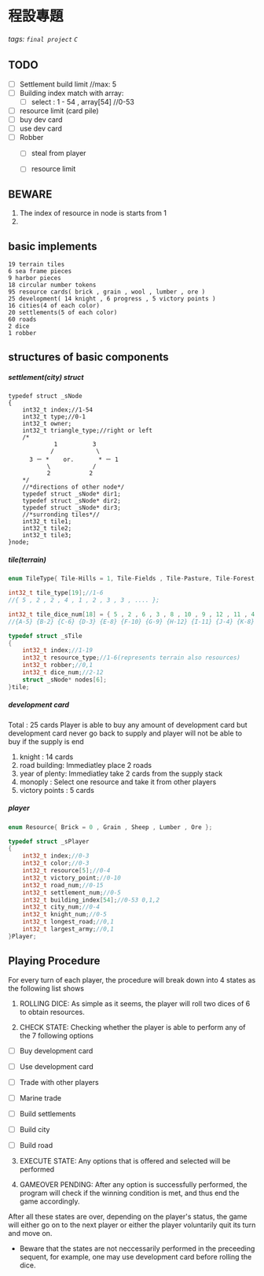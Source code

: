 程設專題
===

###### tags: `final project` `C`

TODO
---
- [ ] Settlement build limit //max: 5
- [ ] Building index match with array:
    - [ ] select : 1 - 54 , array[54] //0-53
- [ ] resource limit (card pile)
- [ ] buy dev card
- [ ] use dev card
- [ ] Robber
    - [ ] steal from player
    - [ ] resource limit 



BEWARE
---
1. The index of resource in node is starts from 1
2.



basic implements
---
    19 terrain tiles
    6 sea frame pieces
    9 harbor pieces
    18 circular number tokens
    95 resource cards( brick , grain , wool , lumber , ore )
    25 development( 14 knight , 6 progress , 5 victory points )
    16 cities(4 of each color)
    20 settlements(5 of each color)
    60 roads
    2 dice
    1 robber
    
structures of basic components
---

##### settlement(city) struct
```Ｃ
typedef struct _sNode
{
    int32_t index;//1-54
    int32_t type;//0-1 
    int32_t owner;
    int32_t triangle_type;//right or left
    /* 
             1          3 
            /            \
      3 ㄧ *    or.       * ㄧ 1
           \            /
           2           2
    */
    //*directions of other node*/
    typedef struct _sNode* dir1;
    typedef struct _sNode* dir2;
    typedef struct _sNode* dir3;
    //*surronding tiles*//
    int32_t tile1;
    int32_t tile2;
    int32_t tile3;
}node;

```

##### tile(terrain)
``` C
enum TileType{ Tile-Hills = 1, Tile-Fields , Tile-Pasture, Tile-Forest, Tile-Mountains, Tile-Desert , Tile-Robber };

int32_t tile_type[19];//1-6
//{ 5 , 2 , 2 , 4 , 1 , 2 , 3 , 3 , .... };

int32_t tile_dice_num[18] = { 5 , 2 , 6 , 3 , 8 , 10 , 9 , 12 , 11 , 4 , 8 , 10 , 9 , 4 , 5 , 6 , 3 , 11 };//2-12
//{A-5} {B-2} {C-6} {D-3} {E-8} {F-10} {G-9} {H-12} {I-11} {J-4} {K-8} {L-10} {M-9} {N-4} {O-5} {P-6} {Q-3} {R-11} 

typedef struct _sTile
{
    int32_t index;//1-19
    int32_t resource_type;//1-6(represents terrain also resources)
    int32_t robber;//0,1
    int32_t dice_num;//2-12
    struct _sNode* nodes[6]; 
}tile;

```

##### development card
Total : 25 cards
Player is able to buy any amount of development card but development card never go back to supply and player will not be able to buy if the supply is end

1. knight : 14 cards
2. road building: Immediatley place 2 roads
3. year of plenty: Immediatley take 2 cards from the supply stack
4. monoply : Select one resource and take it from other players
5. victory points : 5 cards


##### player 
``` C
enum Resource{ Brick = 0 , Grain , Sheep , Lumber , Ore };

typedef struct _sPlayer
{
    int32_t index;//0-3
    int32_t color;//0-3
    int32_t resource[5];//0-4
    int32_t victory_point;//0-10
    int32_t road_num;//0-15
    int32_t settlement_num;//0-5  
    int32_t building_index[54];//0-53 0,1,2
    int32_t city_num;//0-4
    int32_t knight_num;//0-5
    int32_t longest_road;//0,1
    int32_t largest_army;//0,1
}Player;
```

Playing Procedure
---

For every turn of each player, the procedure will break down into 4 states as the following list shows 

1. ROLLING DICE:
    As simple as it seems, the player will roll two dices of 6 to obtain resources.
    
2. CHECK STATE: 
     Checking whether the player is able to perform any of the 7 following options
- [ ] Buy development card
- [ ] Use development card
- [ ] Trade with other players
- [ ] Marine trade
- [ ] Build settlements
- [ ] Build city
- [ ] Build road


3. EXECUTE STATE:
    Any options that is offered and selected will be performed
    
4. GAMEOVER PENDING:
    After any option is successfully performed, the program will check if the winning condition is met, and thus end the game accordingly.

After all these states are over, depending on the player's status, the game will either go on to the next player or either the player voluntarily quit its turn and move on. 

* Beware that the states are not neccessarily performed in the preceeding sequent, for example,  one may use development card before rolling the dice.
    